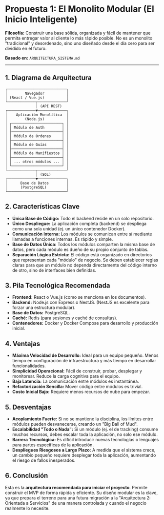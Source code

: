 # Propuesta 1: El Monolito Modular (El Inicio Inteligente)

**Filosofía:** Construir una base sólida, organizada y fácil de mantener que permita entregar valor al cliente lo más rápido posible. No es un monolito "tradicional" y desordenado, sino uno diseñado desde el día cero para ser dividido en el futuro.

**Basado en:** `ARQUITECTURA_SISTEMA.md`

---

## 1. Diagrama de Arquitectura

```
┌───────────────────────────┐
│        Navegador          │
│ (React / Vue.js)          │
└─────────────┬─────────────┘
              │ (API REST)
┌─────────────▼─────────────┐
│    Aplicación Monolítica  │
│        (Node.js)          │
│ ┌───────────────────────┐ │
│ │ Módulo de Auth        │ │
│ ├───────────────────────┤ │
│ │ Módulo de Órdenes     │ │
│ ├───────────────────────┤ │
│ │ Módulo de Guías       │ │
│ ├───────────────────────┤ │
│ │ Módulo de Manifiestos │ │
│ ├───────────────────────┤ │
│ │ ... otros módulos ... │ │
│ └───────────────────────┘ │
└─────────────┬─────────────┘
              │ (SQL)
┌─────────────▼─────────────┐
│      Base de Datos        │
│      (PostgreSQL)         │
└───────────────────────────┘
```

## 2. Características Clave

*   **Única Base de Código:** Todo el backend reside en un solo repositorio.
*   **Único Despliegue:** La aplicación completa (backend) se despliega como una sola unidad (ej. un único contenedor Docker).
*   **Comunicación Interna:** Los módulos se comunican entre sí mediante llamadas a funciones internas. Es rápido y simple.
*   **Base de Datos Única:** Todos los módulos comparten la misma base de datos, pero cada módulo es dueño de su propio conjunto de tablas.
*   **Separación Lógica Estricta:** El código está organizado en directorios que representan cada "módulo" de negocio. Se deben establecer reglas claras para que un módulo no dependa directamente del código interno de otro, sino de interfaces bien definidas.

## 3. Pila Tecnológica Recomendada

*   **Frontend:** React o Vue.js (como se menciona en los documentos).
*   **Backend:** Node.js con Express o NestJS. (NestJS es excelente para forzar una estructura modular).
*   **Base de Datos:** PostgreSQL.
*   **Caché:** Redis (para sesiones y caché de consultas).
*   **Contenedores:** Docker y Docker Compose para desarrollo y producción inicial.

## 4. Ventajas

*   **Máxima Velocidad de Desarrollo:** Ideal para un equipo pequeño. Menos tiempo en configuración de infraestructura y más tiempo en desarrollar funcionalidades.
*   **Simplicidad Operacional:** Fácil de construir, probar, desplegar y monitorear. Reduce la carga cognitiva para el equipo.
*   **Baja Latencia:** La comunicación entre módulos es instantánea.
*   **Refactorización Sencilla:** Mover código entre módulos es trivial.
*   **Costo Inicial Bajo:** Requiere menos recursos de nube para empezar.

## 5. Desventajas

*   **Acoplamiento Fuerte:** Si no se mantiene la disciplina, los límites entre módulos pueden desvanecerse, creando un "Big Ball of Mud".
*   **Escalabilidad "Todo o Nada":** Si un módulo (ej. el de tracking) consume muchos recursos, debes escalar toda la aplicación, no solo ese módulo.
*   **Barrera Tecnológica:** Es difícil introducir nuevas tecnologías o lenguajes para partes específicas de la aplicación.
*   **Despliegues Riesgosos a Largo Plazo:** A medida que el sistema crece, un cambio pequeño requiere desplegar toda la aplicación, aumentando el riesgo de fallos inesperados.

## 6. Conclusión

Esta es la **arquitectura recomendada para iniciar el proyecto**. Permite construir el MVP de forma rápida y eficiente. Su diseño modular es la clave, ya que prepara el terreno para una futura migración a la "Arquitectura 2: Orientada a Servicios" de una manera controlada y cuando el negocio realmente lo necesite.

